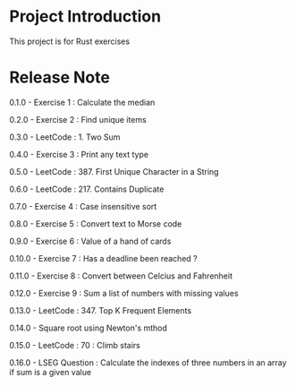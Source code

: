 # Project Introduction

This project is for Rust exercises

# Release Note

0.1.0 - Exercise 1 : Calculate the median

0.2.0 - Exercise 2 : Find unique items

0.3.0 - LeetCode : 1. Two Sum

0.4.0 - Exercise 3 : Print any text type

0.5.0 - LeetCode : 387. First Unique Character in a String

0.6.0 - LeetCode : 217. Contains Duplicate

0.7.0 - Exercise 4 : Case insensitive sort

0.8.0 - Exercise 5 : Convert text to Morse code

0.9.0 - Exercise 6 : Value of a hand of cards

0.10.0 - Exercise 7 : Has a deadline been reached ?

0.11.0 - Exercise 8 : Convert between Celcius and Fahrenheit

0.12.0 - Exercise 9 : Sum a list of numbers with missing values

0.13.0 - LeetCode : 347. Top K Frequent Elements

0.14.0 - Square root using Newton's mthod

0.15.0 - LeetCode : 70 : Climb stairs

0.16.0 - LSEG Question : Calculate the indexes of three numbers in an array if sum is a given value
